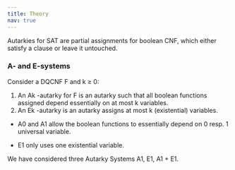```yaml
---
title: Theory
nav: true
---
```


Autarkies for SAT are partial assignments for boolean CNF, which either satisfy a clause or leave it untouched.

### A- and E-systems
Consider a DQCNF F and k ≥ 0:
  1. An Ak -autarky for F is an autarky such that all boolean functions assigned depend essentially on at most k variables. 
  2. An Ek -autarky is an autarky assigns at most k (existential) variables.

  - A0 and A1 allow the boolean functions to essentially depend on 0 resp. 1 universal variable.

  - E1 only uses one existential variable.

We have considered three Autarky Systems A1, E1, A1 + E1.
